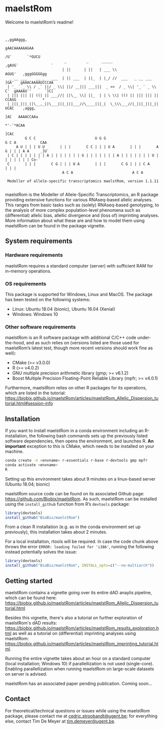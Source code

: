 
<!-- README.md is generated from README.Rmd. Please edit that file -->

# maelstRom

<!-- badges: start -->
<!-- badges: end -->

Welcome to maelstRom’s readme!

```

                                                                                        ,,ggAAggg,
                                                                                      gAACAAAAAAGAA
                                                                                    /U¨       `*GUCU
                           _         _      _____                          ,gAUG¨               ¨
                          | ||      | ||   | ___ \\                       AGUG'   ,gggGGGGGgg
  _ __ ___    __ _   ___  | || ___  | ||_  | |_/ //  ___   _ __ ___      ]GA'   gAAACAAAAUCCCAA
 | '_ ` _ \\ / _` ||/ _ \\| ||/ __||| ___|||  _ <<  / _ \\| '_ ` _ \\     C'  gAAAAU¨'      ¨]C[
 | ||| ||| || ((| || ___//| ||\__ \\| ||_  | | \ \\| (() || ||| ||| ||       CCAGG            *
 |_|||_|||_||\__,_||\___|||_|||___//\____|||_|  \_\\\___//|_|||_|||_||       UCAC    ,aggg,
                                                                              ]AC   AAAACCAAa
                                                                                    *'-¨*ACAA
                                                                                         ]CAC
         G C C                           U G G                           G C A           CAA
     A U | | | U U       | | |       C C | | | U A       | | |       A G | | | A A     _]U`
 | C | | | | | | | A | | | | | | | G | | | | | | | A | | | | | | | U | | | | | | | Co-´
 C       | | |       C G | | | U A       | | |       C G | | | C A       | | |       
                          A C A                           A C A

 Modeller of allele-specific transcriptomics maelstRom, version 1.1.11
    
```

maelstRom is the Modeller of Allele-Specific Transcriptomics, an R package providing
extensive functions for various RNAseq-based allelic analyses. This
ranges from basic tasks such as (solely) RNAseq-based genotyping, to the
analysis of more complex population-level phenomena such as
(differential) allelic bias, allellic divergence and (loss of)
imprinting analyses. More information about what these are and how to
model them using maelstRom can be found in the package vignette.

## System requirements

### Hardware requirements

maelstRom requires a standard computer (server) with sufficient RAM for
in-memory operations.

### OS requirements

This package is supported for Windows, Linux and MacOS. The package has
been tested on the following systems:

-   Linux: Ubuntu 18.04 (bionic), Ubuntu 16.04 (Xenial)
-   Windows: Windows 10

### Other software requirements

maelstRom is an R software package with additional C/C++ code under-the-hood,
and as such relies on (versions listed are those used for maelstRom’s latest
test, though more recent versions should work fine as well):

-   CMake (\>= v3.0.0)
-   R (\>= v4.0.2)
-   GNU multiple precision arithmetic library (gmp; \>= v6.1.2)
-   Boost Multiple Precision Floating-Point Reliable Library (mpfr;
    \>= v4.0.1)

Furthermore, maelstRom relies on other R packages for its operations, which
are listed in the tutorial:
<https://biobix.github.io/maelstRom/articles/maelstRom_Allelic_Dispersion_tutorial.html#session-info>

## Installation

If you want to install maelstRom in a conda environment including an
R-installation, the following bash commands sets up the previously
listed software dependencies, then opens the environment, and launches
R. **An important** exception to this is CMake, which needs to be
installed on your machine.

``` bash
conda create -n <envname> r-essentials r-base r-devtools gmp mpfr
conda activate <envname>
R
```

Setting up this environment takes about 9 minutes on a linux-based
server (Ubuntu 18.04; bionic)

maelstRom source code can be found on its associated Github page:
<https://github.com/Biobix/maelstRom>. As such, maelstRom can be installed using
the `install_github` function from R’s `devtools` package:

``` r
library(devtools)
install_github("BioBix/maelstRom")
```

From a clean R installation (e.g. as in the conda environment set up
previously), this installation takes about 2 minutes.

For a local installation, rtools will be required. In case the code
chunk above throws the error `ERROR: loading failed for 'i386'`, running
the following instead potentially solves the issue:

``` r
library(devtools)
install_github("BioBix/maelstRom", INSTALL_opts=c("--no-multiarch"))
```

## Getting started

maelstRom contains a vignette going over its entire dAD anaylis pipeline, which
can be found here:
<https://biobix.github.io/maelstRom/articles/maelstRom_Allelic_Dispersion_tutorial.html>


Besides this vignette, there's also a tutorial on further exploration of maelstRom's dAD results:
<https://biobix.github.io/maelstRom/articles/maelstRom_results_exploration.html>
as well as a tutorial on (differential) imprinting analyses using maelstRom:
<https://biobix.github.io/maelstRom/articles/maelstRom_imprinting_tutorial.html>.

Running the entire vignette takes about an hour on a standard computer
(local installation; Windows 10) if parallellization is not used
(single-core). Enabling parallellization when running maelstRom on
large-scale datasets on server is advised.

maelstRom has an associated paper pending publication. Coming soon…

## Contact

For theoretical/technical questions or issues while using the maelstRom
package, please contact me at <cedric.stroobandt@ugent.be>; for
everything else, contact Tim De Meyer at <tim.demeyer@ugent.be>.
